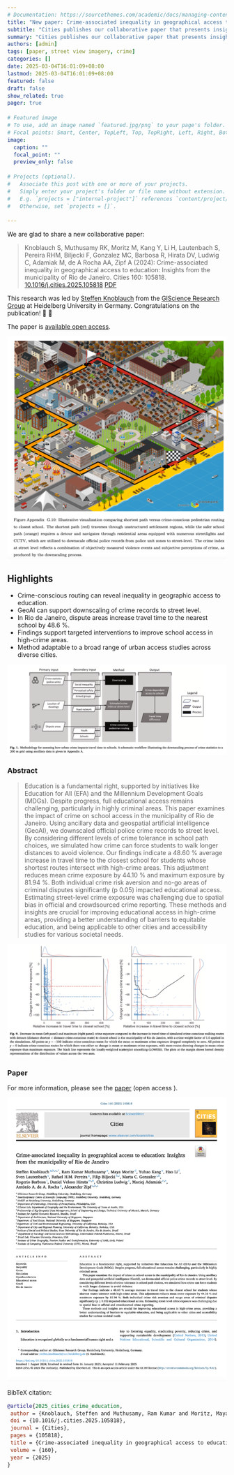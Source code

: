 ```yaml
---
# Documentation: https://sourcethemes.com/academic/docs/managing-content/
title: "New paper: Crime-associated inequality in geographical access to education"
subtitle: "Cities publishes our collaborative paper that presents insights on this topic from the municipality of Rio de Janeiro."
summary: "Cities publishes our collaborative paper that presents insights on this topic from the municipality of Rio de Janeiro."
authors: [admin]
tags: [paper, street view imagery, crime]
categories: []
date: 2025-03-04T16:01:09+08:00
lastmod: 2025-03-04T16:01:09+08:00
featured: false
draft: false
show_related: true
pager: true

# Featured image
# To use, add an image named `featured.jpg/png` to your page's folder.
# Focal points: Smart, Center, TopLeft, Top, TopRight, Left, Right, BottomLeft, Bottom, BottomRight.
image:
  caption: ""
  focal_point: ""
  preview_only: false

# Projects (optional).
#   Associate this post with one or more of your projects.
#   Simply enter your project's folder or file name without extension.
#   E.g. `projects = ["internal-project"]` references `content/project/deep-learning/index.md`.
#   Otherwise, set `projects = []`.

---
```


We are glad to share a new collaborative paper:

> Knoblauch S, Muthusamy RK, Moritz M, Kang Y, Li H, Lautenbach S, Pereira RHM, Biljecki F, Gonzalez MC, Barbosa R, Hirata DV, Ludwig C, Adamiak M, de A Rocha AA, Zipf A (2024): Crime-associated inequality in geographical access to education: Insights from the municipality of Rio de Janeiro. Cities 160: 105818. [<i class="ai ai-doi-square ai"></i> 10.1016/j.cities.2025.105818](https://doi.org/10.1016/j.cities.2025.105818) [<i class="far fa-file-pdf"></i> PDF](/publication/2025-cities-crime-education/2025-cities-crime-education.pdf)</i> <i class="ai ai-open-access-square ai"></i>

This research was led by [Steffen Knoblauch](https://www.geog.uni-heidelberg.de/gis/knoblauch.html) from the [GIScience Research Group](https://www.geog.uni-heidelberg.de/gis/index_en.html) at Heidelberg University in Germany.
Congratulations on the publication! :raised_hands: :clap:

The paper is [available open access](https://doi.org/10.1016/j.cities.2025.105818).

![](1.png)

## Highlights

+ Crime-conscious routing can reveal inequality in geographic access to education.
+ GeoAI can support downscaling of crime records to street level.
+ In Rio de Janeiro, dispute areas increase travel time to the nearest school by 48.6 %.
+ Findings support targeted interventions to improve school access in high-crime areas.
+ Method adaptable to a broad range of urban access studies across diverse cities.

![](2.png)

### Abstract

> Education is a fundamental right, supported by initiatives like Education for All (EFA) and the Millennium Development Goals (MDGs). Despite progress, full educational access remains challenging, particularly in highly criminal areas. This paper examines the impact of crime on school access in the municipality of Rio de Janeiro. Using ancillary data and geospatial artificial intelligence (GeoAI), we downscaled official police crime records to street level. By considering different levels of crime tolerance in school path choices, we simulated how crime can force students to walk longer distances to avoid violence. Our findings indicate a 48.60 % average increase in travel time to the closest school for students whose shortest routes intersect with high-crime areas. This adjustment reduces mean crime exposure by 44.10 % and maximum exposure by 81.94 %. Both individual crime risk aversion and no-go areas of criminal disputes significantly (p  0.05) impacted educational access. Estimating street-level crime exposure was challenging due to spatial bias in official and crowdsourced crime reporting. These methods and insights are crucial for improving educational access in high-crime areas, providing a better understanding of barriers to equitable education, and being applicable to other cities and accessibility studies for various societal needs.

![](3.png)

### Paper 

For more information, please see the [paper](/publication/2025-cities-crime-education/) (open access <i class="ai ai-open-access-square ai"></i>).

[![](page-one.png)](/publication/2025-cities-crime-education/)

BibTeX citation:
```bibtex
@article{2025_cities_crime_education,
 author = {Knoblauch, Steffen and Muthusamy, Ram Kumar and Moritz, Maya and Kang, Yuhao and Li, Hao and Lautenbach, Sven and Pereira, Rafael H.M. and Biljecki, Filip and Gonzalez, Marta C. and Barbosa, Rogerio and Hirata, Daniel Veloso and Ludwig, Christina and Adamiak, Maciej and de A. Rocha, Antônio A. and Zipf, Alexander},
 doi = {10.1016/j.cities.2025.105818},
 journal = {Cities},
 pages = {105818},
 title = {Crime-associated inequality in geographical access to education: Insights from the municipality of Rio de Janeiro},
 volume = {160},
 year = {2025}
}
```
